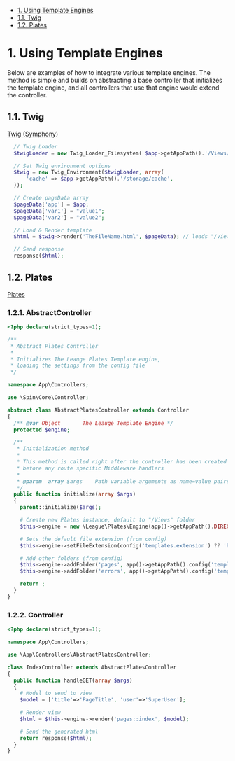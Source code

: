<!-- MarkdownTOC list_bullets="*" bracket="round" lowercase="true" autolink="true" indent="" -->

* [1. Using Template Engines](#1-using-template-engines)
* [1.1. Twig](#11-twig)
* [1.2. Plates](#12-plates)

<!-- /MarkdownTOC -->

# 1. Using Template Engines
Below are examples of how to integrate various template engines. The method is simple and builds on abstracting a base controller that initializes the template engine, and all controllers that use that engine would extend the controller.

## 1.1. Twig
[Twig (Symphony)](https://twig.symfony.com/doc/2.x/api.html)

```php
  // Twig Loader
  $twigLoader = new Twig_Loader_Filesystem( $app->getAppPath().'/Views/Templates');

  // Set Twig environment options
  $twig = new Twig_Environment($twigLoader, array(
      'cache' => $app->getAppPath().'/storage/cache',
  ));

  // Create pageData array
  $pageData['app'] = $app;
  $pageData['var1'] = "value1";
  $pageData['var2'] = "value2";

  // Load & Render template
  $html = $twig->render('TheFileName.html', $pageData); // loads "/Views/Templates/TheFileName.html"

  // Send response
  response($html);
```

## 1.2. Plates
[Plates](http://platesphp.com/)

### 1.2.1. AbstractController
```php
<?php declare(strict_types=1);

/**
 * Abstract Plates Controller
 *
 * Initializes The Leauge Plates Template engine,
 * loading the settings from the config file
 */

namespace App\Controllers;

use \Spin\Core\Controller;

abstract class AbstractPlatesController extends Controller
{
  /** @var Object       The Leauge Template Engine */
  protected $engine;

  /**
   * Initialization method
   *
   * This method is called right after the controller has been created
   * before any route specific Middleware handlers
   *
   * @param  array $args    Path variable arguments as name=value pairs
   */
  public function initialize(array $args)
  {
    parent::initialize($args);

    # Create new Plates instance, default to "/Views" folder
    $this->engine = new \League\Plates\Engine(app()->getAppPath().DIRECTORY_SEPARATOR.'Views');

    # Sets the default file extension (from config)
    $this->engine->setFileExtension(config('templates.extension') ?? 'html');

    # Add other folders (from config)
    $this->engine->addFolder('pages', app()->getAppPath().config('templates.pages'));
    $this->engine->addFolder('errors', app()->getAppPath().config('templates.errors'));

    return ;
  }
}
```

### 1.2.2. Controller
```php
<?php declare(strict_types=1);

namespace App\Controllers;

use \App\Controllers\AbstractPlatesController;

class IndexController extends AbstractPlatesController
{
  public function handleGET(array $args)
  {
    # Model to send to view
    $model = ['title'=>'PageTitle', 'user'=>'SuperUser'];

    # Render view
    $html = $this->engine->render('pages::index', $model);

    # Send the generated html
    return response($html);
  }
}
```
